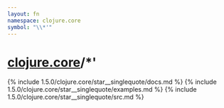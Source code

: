 ```yaml
---
layout: fn
namespace: clojure.core
symbol: "\\*'"
---
```


# [clojure.core](../)/\*'

{% include 1.5.0/clojure.core/star__singlequote/docs.md %}
{% include 1.5.0/clojure.core/star__singlequote/examples.md %}
{% include 1.5.0/clojure.core/star__singlequote/src.md %}

